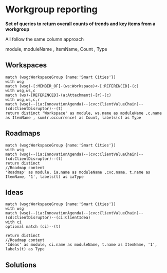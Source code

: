 # Workgroup reporting

**Set of queries to return overall counts of trends and key items from a workgroup**

All follow the same column approach

module, moduleName ,  ItemName, Count , Type


## Workspaces

~~~
match (wsg:WorkspaceGroup {name:'Smart Cities'})
with wsg
match (wsg)-[:MEMBER_OF]-(ws:Workspace)<-[:REFERENCED]-(c)
with wsg,ws,c
match (ws)-[REFERENCED]-(a:Attachment)-[r]-(c)
with wsg,ws,c,r
match (wsg)--(ia:InnovationAgenda)--(cvc:ClientValueChain)--(cd:ClientDisruptor)--(t)
return distinct 'Workspace' as module, ws.name as moduleName ,c.name as ItemName , sum(r.occurrence) as Count, labels(c) as Type
~~~

## Roadmaps

~~~
match (wsg:WorkspaceGroup {name:'Smart Cities'})
with wsg
match (wsg)--(ia:InnovationAgenda)--(cvc:ClientValueChain)--(cd:ClientDisruptor)--(t)
return distinct 
//Roadmap content
'Roadmap' as module, ia.name as moduleName ,cvc.name, t.name as ItemName, '1', labels(t) as iaType
~~~


## Ideas

~~~
match (wsg:WorkspaceGroup {name:'Smart Cities'})
with wsg
match (wsg)--(ia:InnovationAgenda)--(cvc:ClientValueChain)--(cd:ClientDisruptor)--(ci:ClientIdea)
with ci
optional match (ci)--(t)

return distinct 
//Roadmap content
'Ideas' as module, ci.name as moduleName, t.name as ItemName, '1', labels(t) as Type
~~~


## Solutions

